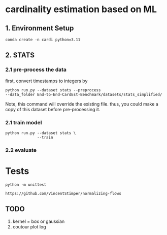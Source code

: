 # cardinality estimation based on ML

## 1. Environment Setup

```
conda create -n cardi python=3.11
```

## 2. STATS

### 2.1 pre-process the data

first, convert timestamps to integers by

```
python run.py --dataset stats --preprocess
--data_folder End-to-End-CardEst-Benchmark/datasets/stats_simplified/
```

Note, this command will override the existing file. thus, you could make a copy of this dataset before pre-processing it.

### 2.1 train model

```
python run.py --dataset stats \
              --train
```

### 2.2 evaluate

# Tests

```
python -m unittest
```

```
https://github.com/VincentStimper/normalizing-flows
```

## TODO

1. kernel = box or gaussian
2. coutour plot log
